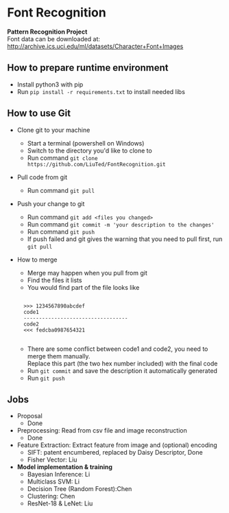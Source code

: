 # Font Recognition
**Pattern Recognition Project**  
Font data can be downloaded at: http://archive.ics.uci.edu/ml/datasets/Character+Font+Images

## How to prepare runtime environment
- Install python3 with pip
- Run `pip install -r requirements.txt` to install needed libs

## How to use Git
- Clone git to your machine
    - Start a terminal (powershell on Windows)
    - Switch to the directory you'd like to clone to
    - Run command `git clone https://github.com/LiuTed/FontRecognition.git`

- Pull code from git
    - Run command `git pull`

- Push your change to git
    - Run command `git add <files you changed>`
    - Run command `git commit -m 'your description to the changes'`
    - Run command `git push`
    - If push failed and git gives the warning that you need to pull first, run `git pull`

- How to merge
    - Merge may happen when you pull from git
    - Find the files it lists
    - You would find part of the file looks like  
    <pre><code>
    >>> 1234567890abcdef  
    code1
    ----------------------------------
    code2
    <<< fedcba0987654321
    </code></pre>
    - There are some conflict between code1 and code2, you need to merge them manually.  
    Replace this part (the two hex number included) with the final code
    - Run `git commit` and save the description it automatically generated
    - Run `git push`

## Jobs
- Proposal
    - Done
- Preprocessing: Read from csv file and image reconstruction
    - Done
- Feature Extraction: Extract feature from image and (optional) encoding
    - SIFT: patent encumbered, replaced by Daisy Descriptor, Done
    - Fisher Vector: Liu
- **Model implementation & training**
    - Bayesian Inference: Li
    - Multiclass SVM: Li
    - Decision Tree (Random Forest):Chen
    - Clustering:  Chen
    - ResNet-18 & LeNet: Liu
